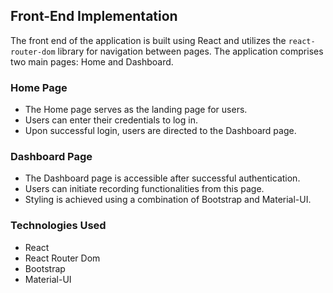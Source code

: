 ## Front-End Implementation

The front end of the application is built using React and utilizes the `react-router-dom` library for navigation between pages. The application comprises two main pages: Home and Dashboard.

### Home Page

- The Home page serves as the landing page for users.
- Users can enter their credentials to log in.
- Upon successful login, users are directed to the Dashboard page.

### Dashboard Page

- The Dashboard page is accessible after successful authentication.
- Users can initiate recording functionalities from this page.
- Styling is achieved using a combination of Bootstrap and Material-UI.

### Technologies Used

- React
- React Router Dom
- Bootstrap
- Material-UI




